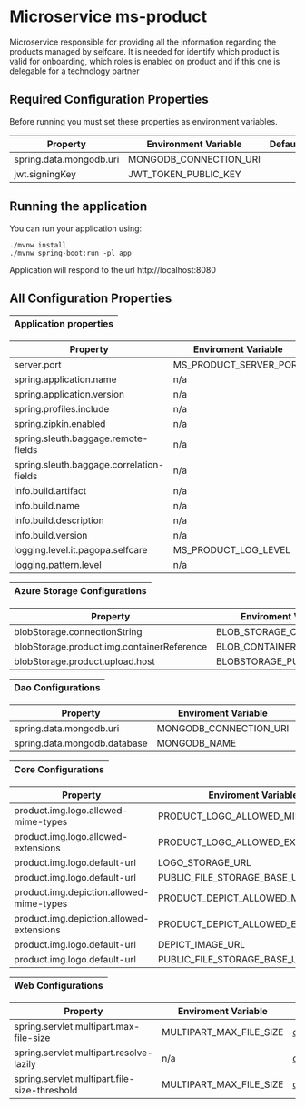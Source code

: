 # Microservice ms-product

Microservice responsible for providing all the information regarding the products managed by selfcare. It is needed for identify which product is valid for onboarding, which roles is enabled on product and if this one is delegable for a technology partner

## Required Configuration Properties

Before running you must set these properties as environment variables.


| **Property**                                  | **Environment Variable**                 | **Default** | **Required** |
|-----------------------------------------------|------------------------------------------|-------------|:------------:|
| spring.data.mongodb.uri<br/>                  | MONGODB_CONNECTION_URI                   |             |     yes      |
| jwt.signingKey<br/>                           | JWT_TOKEN_PUBLIC_KEY                     |             |     yes      |

## Running the application

You can run your application using:
```shell script
./mvnw install
./mvnw spring-boot:run -pl app
```

Application will respond to the url http://localhost:8080

## All Configuration Properties

| **Application properties** |
|:--------------------------:|

| **Property** | **Enviroment Variable** | **Default** | **Required** |
|--------------|-------------------------|-------------|:------------:|
|server.port|MS_PRODUCT_SERVER_PORT|<a name= "default property"></a>[default_property](https://github.com/pagopa/selfcare-ms-product/blob/release-dev/app/src/main/resources/config/application.yml)| yes |
|spring.application.name| n/a |<a name= "default property"></a>[default_property](https://github.com/pagopa/selfcare-ms-product/blob/release-dev/app/src/main/resources/config/application.yml)| yes |
|spring.application.version| n/a |<a name= "default property"></a>[default_property](https://github.com/pagopa/selfcare-ms-product/blob/release-dev/app/src/main/resources/config/application.yml)| yes |
|spring.profiles.include| n/a |<a name= "default property"></a>[default_property](https://github.com/pagopa/selfcare-ms-product/blob/release-dev/app/src/main/resources/config/application.yml)| yes |
|spring.zipkin.enabled| n/a |<a name= "default property"></a>[default_property](https://github.com/pagopa/selfcare-ms-product/blob/release-dev/app/src/main/resources/config/application.yml)| yes |
|spring.sleuth.baggage.remote-fields| n/a |<a name= "default property"></a>[default_property](https://github.com/pagopa/selfcare-ms-product/blob/release-dev/app/src/main/resources/config/application.yml)| yes |
|spring.sleuth.baggage.correlation-fields| n/a |<a name= "default property"></a>[default_property](https://github.com/pagopa/selfcare-ms-product/blob/release-dev/app/src/main/resources/config/application.yml)| yes |
|info.build.artifact| n/a |<a name= "default property"></a>[default_property](https://github.com/pagopa/selfcare-ms-product/blob/release-dev/app/src/main/resources/config/application.yml)| yes |
|info.build.name| n/a |<a name= "default property"></a>[default_property](https://github.com/pagopa/selfcare-ms-product/blob/release-dev/app/src/main/resources/config/application.yml)| yes |
|info.build.description| n/a |<a name= "default property"></a>[default_property](https://github.com/pagopa/selfcare-ms-product/blob/release-dev/app/src/main/resources/config/application.yml)| yes |
|info.build.version| n/a |<a name= "default property"></a>[default_property](https://github.com/pagopa/selfcare-ms-product/blob/release-dev/app/src/main/resources/config/application.yml)| yes |
|logging.level.it.pagopa.selfcare| MS_PRODUCT_LOG_LEVEL |<a name= "default property"></a>[default_property](https://github.com/pagopa/selfcare-ms-product/blob/release-dev/app/src/main/resources/config/application.yml)| yes |
|logging.pattern.level| n/a |<a name= "default property"></a>[default_property](https://github.com/pagopa/selfcare-ms-product/blob/release-dev/app/src/main/resources/config/application.yml)| yes |


| **Azure Storage Configurations** |
|:--------------------------:|

| **Property** | **Enviroment Variable** | **Default** | **Required** |
|--------------|-------------------------|-------------|:------------:|
|blobStorage.connectionString|BLOB_STORAGE_CONN_STRING|<a name= "default property"></a>[default_property](https://github.com/pagopa/selfcare-ms-product/blob/release-dev/connector/azure-storage/src/main/resources/config/azure-storage-config.properties)| yes |
|blobStorage.product.img.containerReference|BLOB_CONTAINER_REF|<a name= "default property"></a>[default_property](https://github.com/pagopa/selfcare-ms-product/blob/release-dev/connector/azure-storage/src/main/resources/config/azure-storage-config.properties)| yes |
|blobStorage.product.upload.host|BLOBSTORAGE_PUBLIC_HOST|<a name= "default property"></a>[default_property](https://github.com/pagopa/selfcare-ms-product/blob/release-dev/connector/azure-storage/src/main/resources/config/azure-storage-config.properties)| yes |


| **Dao Configurations** |
|:--------------------------:|

| **Property** | **Enviroment Variable** | **Default** | **Required** |
|--------------|-------------------------|-------------|:------------:|
|spring.data.mongodb.uri|MONGODB_CONNECTION_URI|<a name= "default property"></a>[default_property](https://github.com/pagopa/selfcare-ms-product/blob/release-dev/connector/dao/src/main/resources/config/dao-config.properties)| yes |
|spring.data.mongodb.database|MONGODB_NAME|<a name= "default property"></a>[default_property](https://github.com/pagopa/selfcare-ms-product/blob/release-dev/connector/dao/src/main/resources/config/dao-config.properties)| yes |


| **Core Configurations** |
|:--------------------------:|

| **Property**                             | **Enviroment Variable** | **Default** | **Required** |
|------------------------------------------|-------------------------|-------------|:------------:|
| product.img.logo.allowed-mime-types      |PRODUCT_LOGO_ALLOWED_MIME_TYPES|<a name= "default property"></a>[default_property](https://github.com/pagopa/selfcare-ms-product/blob/release-dev/core/src/main/resources/config/core-config.properties)| yes |
| product.img.logo.allowed-extensions      |PRODUCT_LOGO_ALLOWED_EXTENSIONS|<a name= "default property"></a>[default_property](https://github.com/pagopa/selfcare-ms-product/blob/release-dev/core/src/main/resources/config/core-config.properties)| yes |
| product.img.logo.default-url             |LOGO_STORAGE_URL|<a name= "default property"></a>[default_property](https://github.com/pagopa/selfcare-ms-product/blob/release-dev/core/src/main/resources/config/core-config.properties)| yes |
| product.img.logo.default-url             |PUBLIC_FILE_STORAGE_BASE_URL|<a name= "default property"></a>[default_property](https://github.com/pagopa/selfcare-ms-product/blob/release-dev/core/src/main/resources/config/core-config.properties)| yes |
| product.img.depiction.allowed-mime-types |PRODUCT_DEPICT_ALLOWED_MIME_TYPES|<a name= "default property"></a>[default_property](https://github.com/pagopa/selfcare-ms-product/blob/release-dev/core/src/main/resources/config/core-config.properties)| yes |
| product.img.depiction.allowed-extensions |PRODUCT_DEPICT_ALLOWED_EXTENSIONS|<a name= "default property"></a>[default_property](https://github.com/pagopa/selfcare-ms-product/blob/release-dev/core/src/main/resources/config/core-config.properties)| yes |
| product.img.logo.default-url             |DEPICT_IMAGE_URL|<a name= "default property"></a>[default_property](https://github.com/pagopa/selfcare-ms-product/blob/release-dev/core/src/main/resources/config/core-config.properties)| yes |
| product.img.logo.default-url             |PUBLIC_FILE_STORAGE_BASE_URL|<a name= "default property"></a>[default_property](https://github.com/pagopa/selfcare-ms-product/blob/release-dev/core/src/main/resources/config/core-config.properties)| yes |

| **Web Configurations** |
|:--------------------------:|

| **Property** | **Enviroment Variable** | **Default** | **Required** |
|--------------|-------------------------|-------------|:------------:|
|spring.servlet.multipart.max-file-size|MULTIPART_MAX_FILE_SIZE|<a name= "default property"></a>[default_property](https://github.com/pagopa/selfcare-ms-product/blob/release-dev/web/src/main/resources/config/web-config.properties)| yes |
|spring.servlet.multipart.resolve-lazily| n/a |<a name= "default property"></a>[default_property](https://github.com/pagopa/selfcare-ms-product/blob/release-dev/web/src/main/resources/config/web-config.properties)| yes |
|spring.servlet.multipart.file-size-threshold|MULTIPART_MAX_FILE_SIZE|<a name= "default property"></a>[default_property](https://github.com/pagopa/selfcare-ms-product/blob/release-dev/web/src/main/resources/config/web-config.properties)| yes |

